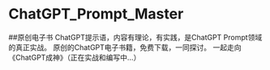 # ChatGPT_Prompt_Master
##原创电子书
ChatGPT提示语，内容有理论，有实践，是ChatGPT Prompt领域的真正实战。
原创的ChatGPT电子书籍，免费下载，一同探讨。
一起走向《ChatGPT成神》（正在实战和编写中...）
